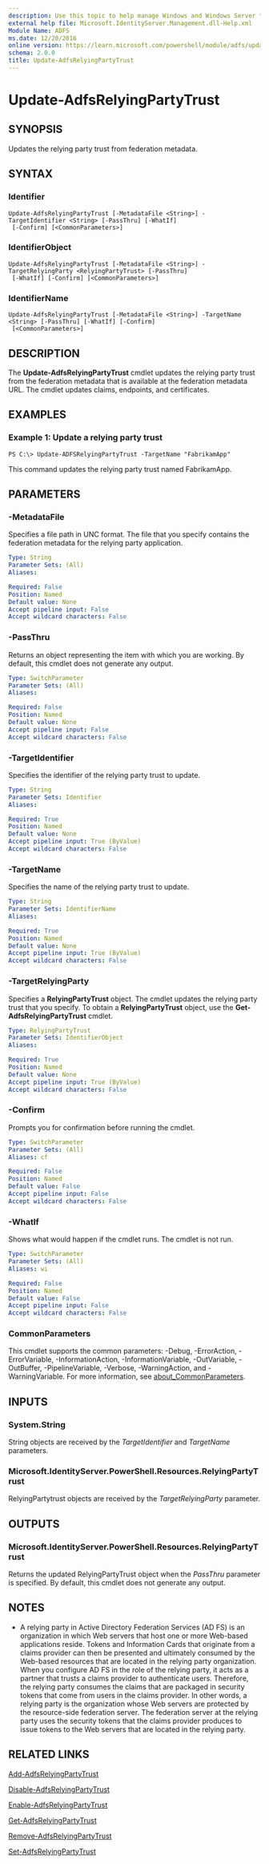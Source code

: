 ```yaml
---
description: Use this topic to help manage Windows and Windows Server technologies with Windows PowerShell.
external help file: Microsoft.IdentityServer.Management.dll-Help.xml
Module Name: ADFS
ms.date: 12/20/2016
online version: https://learn.microsoft.com/powershell/module/adfs/update-adfsrelyingpartytrust?view=windowsserver2022-ps&wt.mc_id=ps-gethelp
schema: 2.0.0
title: Update-AdfsRelyingPartyTrust
---
```


# Update-AdfsRelyingPartyTrust

## SYNOPSIS
Updates the relying party trust from federation metadata.

## SYNTAX

### Identifier
```
Update-AdfsRelyingPartyTrust [-MetadataFile <String>] -TargetIdentifier <String> [-PassThru] [-WhatIf]
 [-Confirm] [<CommonParameters>]
```

### IdentifierObject
```
Update-AdfsRelyingPartyTrust [-MetadataFile <String>] -TargetRelyingParty <RelyingPartyTrust> [-PassThru]
 [-WhatIf] [-Confirm] [<CommonParameters>]
```

### IdentifierName
```
Update-AdfsRelyingPartyTrust [-MetadataFile <String>] -TargetName <String> [-PassThru] [-WhatIf] [-Confirm]
 [<CommonParameters>]
```

## DESCRIPTION
The **Update-AdfsRelyingPartyTrust** cmdlet updates the relying party trust from the federation metadata that is available at the federation metadata URL.
The cmdlet updates claims, endpoints, and certificates.

## EXAMPLES

### Example 1: Update a relying party trust
```
PS C:\> Update-ADFSRelyingPartyTrust -TargetName "FabrikamApp"
```

This command updates the relying party trust named FabrikamApp.

## PARAMETERS

### -MetadataFile
Specifies a file path in UNC format.
The file that you specify contains the federation metadata for the relying party application.

```yaml
Type: String
Parameter Sets: (All)
Aliases: 

Required: False
Position: Named
Default value: None
Accept pipeline input: False
Accept wildcard characters: False
```

### -PassThru
Returns an object representing the item with which you are working.
By default, this cmdlet does not generate any output.

```yaml
Type: SwitchParameter
Parameter Sets: (All)
Aliases: 

Required: False
Position: Named
Default value: None
Accept pipeline input: False
Accept wildcard characters: False
```

### -TargetIdentifier
Specifies the identifier of the relying party trust to update.

```yaml
Type: String
Parameter Sets: Identifier
Aliases: 

Required: True
Position: Named
Default value: None
Accept pipeline input: True (ByValue)
Accept wildcard characters: False
```

### -TargetName
Specifies the name of the relying party trust to update.

```yaml
Type: String
Parameter Sets: IdentifierName
Aliases: 

Required: True
Position: Named
Default value: None
Accept pipeline input: True (ByValue)
Accept wildcard characters: False
```

### -TargetRelyingParty
Specifies a **RelyingPartyTrust** object.
The cmdlet updates the relying party trust that you specify.
To obtain a **RelyingPartyTrust** object, use the **Get-AdfsRelyingPartyTrust** cmdlet.

```yaml
Type: RelyingPartyTrust
Parameter Sets: IdentifierObject
Aliases: 

Required: True
Position: Named
Default value: None
Accept pipeline input: True (ByValue)
Accept wildcard characters: False
```

### -Confirm
Prompts you for confirmation before running the cmdlet.

```yaml
Type: SwitchParameter
Parameter Sets: (All)
Aliases: cf

Required: False
Position: Named
Default value: False
Accept pipeline input: False
Accept wildcard characters: False
```

### -WhatIf
Shows what would happen if the cmdlet runs.
The cmdlet is not run.

```yaml
Type: SwitchParameter
Parameter Sets: (All)
Aliases: wi

Required: False
Position: Named
Default value: False
Accept pipeline input: False
Accept wildcard characters: False
```

### CommonParameters
This cmdlet supports the common parameters: -Debug, -ErrorAction, -ErrorVariable, -InformationAction, -InformationVariable, -OutVariable, -OutBuffer, -PipelineVariable, -Verbose, -WarningAction, and -WarningVariable. For more information, see [about_CommonParameters](https://go.microsoft.com/fwlink/?LinkID=113216).

## INPUTS

### System.String

String objects are received by the *TargetIdentifier* and *TargetName* parameters.

### Microsoft.IdentityServer.PowerShell.Resources.RelyingPartyTrust

RelyingPartytrust objects are received by the *TargetRelyingParty* parameter.

## OUTPUTS

### Microsoft.IdentityServer.PowerShell.Resources.RelyingPartyTrust

Returns the updated RelyingPartyTrust object when the *PassThru* parameter is specified. By default, this cmdlet does not generate any output.

## NOTES
* A relying party in Active Directory Federation Services (AD FS) is an organization in which Web servers that host one or more Web-based applications reside. Tokens and Information Cards that originate from a claims provider can then be presented and ultimately consumed by the Web-based resources that are located in the relying party organization. When you configure AD FS in the role of the relying party, it acts as a partner that trusts a claims provider to authenticate users. Therefore, the relying party consumes the claims that are packaged in security tokens that come from users in the claims provider. In other words, a relying party is the organization whose Web servers are protected by the resource-side federation server. The federation server at the relying party uses the security tokens that the claims provider produces to issue tokens to the Web servers that are located in the relying party.

## RELATED LINKS

[Add-AdfsRelyingPartyTrust](./Add-AdfsRelyingPartyTrust.md)

[Disable-AdfsRelyingPartyTrust](./Disable-AdfsRelyingPartyTrust.md)

[Enable-AdfsRelyingPartyTrust](./Enable-AdfsRelyingPartyTrust.md)

[Get-AdfsRelyingPartyTrust](./Get-AdfsRelyingPartyTrust.md)

[Remove-AdfsRelyingPartyTrust](./Remove-AdfsRelyingPartyTrust.md)

[Set-AdfsRelyingPartyTrust](./Set-AdfsRelyingPartyTrust.md)

